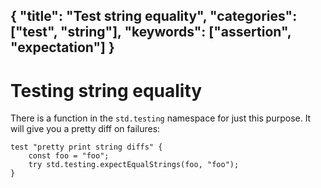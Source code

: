 {
  "title": "Test string equality",
  "categories": ["test", "string"],
  "keywords": ["assertion", "expectation"]
}
---
# Testing string equality

There is a function in the `std.testing` namespace for just this purpose. It
will give you a pretty diff on failures:

```zig
test "pretty print string diffs" {
    const foo = "foo";
    try std.testing.expectEqualStrings(foo, "foo");
}
```
